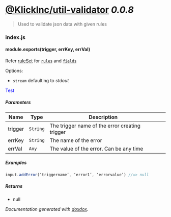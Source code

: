# [@KlickInc/util-validator](https://github.com/KlickInc/klick-dataservice/tree/core/utils/util-validator) *0.0.8*

> Used to validate json data with given rules


### index.js


#### module.exports(trigger, errKey, errVal) 

Refer [ruleSet](#ruleSet) for [`rules`](#ruleSet--rules) and [`fields`](#ruleSet--fields)

Options:

  - `stream` defaulting to _stdout_
  
<style>.red { color: red }</style>
<span class="red" style="color: blue">Test</span>

##### Parameters

| Name | Type | Description |  |
| ---- | ---- | ----------- | -------- |
| trigger | `String`  | The trigger name of the error creating trigger | &nbsp; |
| errKey | `String`  | The name of the error | &nbsp; |
| errVal | `Any`  | The value of the error. Can be any time | &nbsp; |




##### Examples

```javascript
input.addError(‘triggername’, ‘error1’, ‘errorvalue’) //=> null
```


##### Returns


-  null




*Documentation generated with [doxdox](https://github.com/neogeek/doxdox).*
